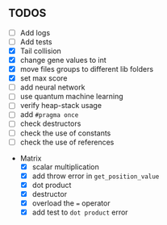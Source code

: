 ## TODOS
- [ ] Add logs
- [ ] Add tests
- [x] Tail collision
- [x] change gene values to int
- [x] move files groups to different lib folders
- [x] set max score
- [ ] add neural network
- [ ] use quantum machine learning
- [ ] verify heap-stack usage
- [ ] add `#pragma once`
- [ ] check destructors
- [ ] check the use of constants
- [ ] check the use of references

- Matrix 
    - [x] scalar multiplication
    - [x] add throw error in `get_position_value`
    - [x] dot product
    - [x] destructor
    - [x] overload the `=` operator 
    - [x] add test to `dot product` error

